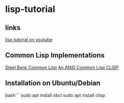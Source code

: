 # lisp-tutorial

## links
[lisp tutorial on youtube](https://youtube.com/playlist?list=PL8Wp8DuXuiFwPBg8UmPBsbtzm9GG4wOfU&si=zK1Jb7drt2SY4Crb)

## Common Lisp Implementations
[Steel Bank Common Lisp](https://www.sbcl.org/)
[An ANSI Common Lisp CLISP](https://clisp.sourceforge.io/)

## Installation on Ubuntu/Debian

bash```
sudo apt install sbcl
sudo apt install clisp
```